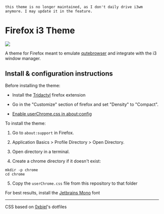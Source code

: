 ```
this theme is no longer maintained, as I don't daily drive i3wm anymore. I may update it in the feature.
```


# Firefox i3 Theme

![](screenshot.png)

A theme for Firefox meant to emulate [qutebrowser](http://qutebrowser.org) and integrate with the i3 window manager.

## Install & configuration instructions

Before installing the theme:

- Install the [Tridactyl](https://addons.mozilla.org/en-US/firefox/addon/tridactyl-vim/) firefox extension

- Go in the "Customize" section of firefox and set "Density" to "Compact".

- [Enable userChrome.css in about:config](https://www.youtube.com/watch?v=levqpofIJ_k&feature=youtu.be)

To install the theme:

1. Go to `about:support` in Firefox.

2. Application Basics > Profile Directory > Open Directory.

3. Open directory in a terminal.

4. Create a chrome directory if it doesn't exist:

```
mkdir -p chrome
cd chrome
```

5. Copy the `userChrome.css` file from this repository to that folder


For best results, install the [Jetbrains Mono](https://www.jetbrains.com/lp/mono/) font

---

CSS based on [0xbiel](https://git.b-ap.xyz/)'s dotfiles
